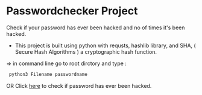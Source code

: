 # Passwordchecker Project
 Check if your password has ever been hacked and no of times it's been hacked.
 * This project is built using python with requsts, hashlib library,
  and SHA, ( Secure Hash Algorithms ) a cryptographic hash function.
  
  => in command line go to root dirctory and type :
   ```bash
    python3 Filename passwordname
  ```

OR Click [here](https://haveibeenpwned.com/Passwords) to check if password has ever been hacked.
